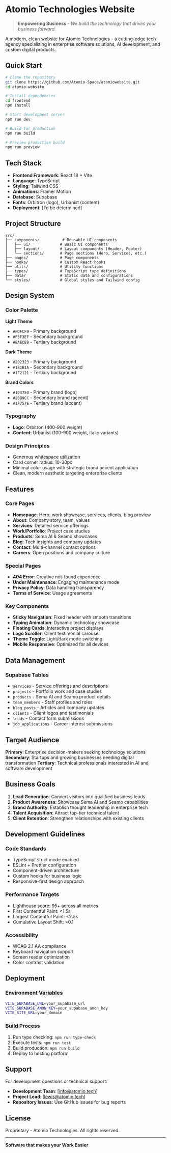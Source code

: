 # Atomio Technologies Website

> **Empowering Business** - *We build the technology that drives your business forward.*

A modern, clean website for Atomio Technologies - a cutting-edge tech agency specializing in enterprise software solutions, AI development, and custom digital products.

## Quick Start

```bash
# Clone the repository
git clone https://github.com/Atomio-Space/atomiowebsite.git
cd atomio-website

# Install dependencies
cd frontend
npm install

# Start development server
npm run dev

# Build for production
npm run build

# Preview production build
npm run preview
```

## Tech Stack

- **Frontend Framework**: React 18 + Vite
- **Language**: TypeScript
- **Styling**: Tailwind CSS
- **Animations**: Framer Motion
- **Database**: Supabase
- **Fonts**: Orbitron (logo), Urbanist (content)
- **Deployment**: [To be determined]

## Project Structure

```
src/
├── components/          # Reusable UI components
│   ├── ui/             # Basic UI components
│   ├── layout/         # Layout components (Header, Footer)
│   └── sections/       # Page sections (Hero, Services, etc.)
├── pages/              # Page components
├── hooks/              # Custom React hooks
├── utils/              # Utility functions
├── types/              # TypeScript type definitions
├── data/               # Static data and configurations
└── styles/             # Global styles and Tailwind config
```

## Design System

### Color Palette

**Light Theme**
- `#FDFCF9` - Primary background
- `#F3F3EF` - Secondary background
- `#EAECE9` - Tertiary background

**Dark Theme**
- `#202323` - Primary background
- `#181B1A` - Secondary background
- `#1F2121` - Tertiary background

**Brand Colors**
- `#194750` - Primary brand (logo)
- `#2BB9CC` - Secondary brand (accent)
- `#1F757E` - Tertiary brand (accent)

### Typography
- **Logo**: Orbitron (400-900 weight)
- **Content**: Urbanist (100-900 weight, italic variants)

### Design Principles
- Generous whitespace utilization
- Card corner radius: 10-30px
- Minimal color usage with strategic brand accent application
- Clean, modern aesthetic targeting enterprise clients

## Features

### Core Pages
- **Homepage**: Hero, work showcase, services, clients, blog preview
- **About**: Company story, team, values
- **Services**: Detailed service offerings
- **Work/Portfolio**: Project case studies
- **Products**: Sema AI & Seamo showcases
- **Blog**: Tech insights and company updates
- **Contact**: Multi-channel contact options
- **Careers**: Open positions and company culture

### Special Pages
- **404 Error**: Creative not-found experience
- **Under Maintenance**: Engaging maintenance mode
- **Privacy Policy**: Data handling transparency
- **Terms of Service**: Usage agreements

### Key Components
- **Sticky Navigation**: Fixed header with smooth transitions
- **Typing Animation**: Dynamic technology showcase
- **Floating Cards**: Interactive project displays
- **Logo Scroller**: Client testimonial carousel
- **Theme Toggle**: Light/dark mode switching
- **Mobile Responsive**: Optimized for all devices

## Data Management

### Supabase Tables
- `services` - Service offerings and descriptions
- `projects` - Portfolio work and case studies
- `products` - Sema AI and Seamo product details
- `team_members` - Staff profiles and roles
- `blog_posts` - Articles and company updates
- `clients` - Client logos and testimonials
- `leads` - Contact form submissions
- `job_applications` - Career interest submissions

## Target Audience

**Primary**: Enterprise decision-makers seeking technology solutions
**Secondary**: Startups and growing businesses needing digital transformation
**Tertiary**: Technical professionals interested in AI and software development

## Business Goals

1. **Lead Generation**: Convert visitors into qualified business leads
2. **Product Awareness**: Showcase Sema AI and Seamo capabilities
3. **Brand Authority**: Establish thought leadership in enterprise tech
4. **Talent Acquisition**: Attract top-tier technical talent
5. **Client Retention**: Strengthen relationships with existing clients

## Development Guidelines

### Code Standards
- TypeScript strict mode enabled
- ESLint + Prettier configuration
- Component-driven architecture
- Custom hooks for business logic
- Responsive-first design approach

### Performance Targets
- Lighthouse score: 95+ across all metrics
- First Contentful Paint: <1.5s
- Largest Contentful Paint: <2.5s
- Cumulative Layout Shift: <0.1

### Accessibility
- WCAG 2.1 AA compliance
- Keyboard navigation support
- Screen reader optimization
- Color contrast validation

## Deployment

### Environment Variables
```bash
VITE_SUPABASE_URL=your_supabase_url
VITE_SUPABASE_ANON_KEY=your_supabase_anon_key
VITE_SITE_URL=your_domain
```

### Build Process
1. Run type checking: `npm run type-check`
2. Execute tests: `npm run test`
3. Build production: `npm run build`
4. Deploy to hosting platform

## Support

For development questions or technical support:
- **Development Team**: [info@atomio.tech]
- **Project Lead**: [lewis@atomio.tech]
- **Repository Issues**: Use GitHub issues for bug reports

## License

Proprietary - Atomio Technologies. All rights reserved.

---

**Software that makes your Work Easier**